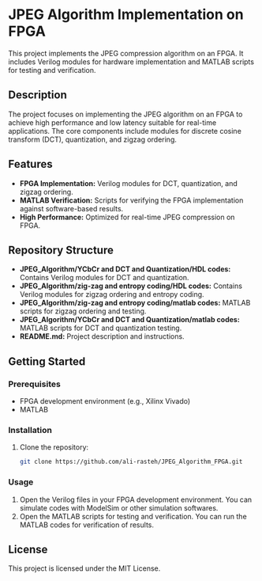 # JPEG Algorithm Implementation on FPGA

This project implements the JPEG compression algorithm on an FPGA. It includes Verilog modules for hardware implementation and MATLAB scripts for testing and verification.

## Description

The project focuses on implementing the JPEG algorithm on an FPGA to achieve high performance and low latency suitable for real-time applications. The core components include modules for discrete cosine transform (DCT), quantization, and zigzag ordering.

## Features

- **FPGA Implementation:** Verilog modules for DCT, quantization, and zigzag ordering.
- **MATLAB Verification:** Scripts for verifying the FPGA implementation against software-based results.
- **High Performance:** Optimized for real-time JPEG compression on FPGA.

## Repository Structure

- **JPEG_Algorithm/YCbCr and DCT and Quantization/HDL codes:** Contains Verilog modules for DCT and quantization.
- **JPEG_Algorithm/zig-zag and entropy coding/HDL codes:** Contains Verilog modules for zigzag ordering and entropy coding.
- **JPEG_Algorithm/zig-zag and entropy coding/matlab codes:** MATLAB scripts for zigzag ordering and testing.
- **JPEG_Algorithm/YCbCr and DCT and Quantization/matlab codes:** MATLAB scripts for DCT and quantization testing.
- **README.md:** Project description and instructions.

## Getting Started

### Prerequisites

- FPGA development environment (e.g., Xilinx Vivado)
- MATLAB

### Installation

1. Clone the repository:
   ```sh
   git clone https://github.com/ali-rasteh/JPEG_Algorithm_FPGA.git
   ```

### Usage

1. Open the Verilog files in your FPGA development environment. You can simulate codes with ModelSim or other simulation softwares.
2. Open the MATLAB scripts for testing and verification. You can run the MATLAB codes for verification of results.

## License

This project is licensed under the MIT License.

